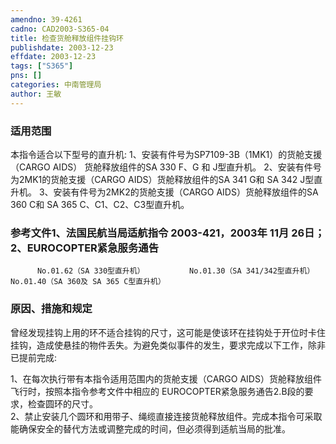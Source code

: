 ```yaml
---
amendno: 39-4261  
cadno: CAD2003-S365-04  
title: 检查货舱释放组件挂钩环  
publishdate: 2003-12-23  
effdate: 2003-12-23  
tags: ["S365"]  
pns: []  
categories: 中南管理局  
author: 王敏  
---
```

  
### 适用范围  
本指令适合以下型号的直升机: 1、安装有件号为SP7109-3B（1MK1）的货舱支援（CARGO AIDS）
货舱释放组件的SA 330 F、G 和 J型直升机。     2、安装有件号为2MK1的货舱支援（CARGO AIDS）货舱释放组件的SA 341 G和 SA 342 J型直升机。     3、安装有件号为2MK2的货舱支援（CARGO AIDS）货舱释放组件的SA 360 C和 SA 365 C、C1、C2、C3型直升机。  
  
<!--more-->  
### 参考文件1、法国民航当局适航指令 2003-421，2003年 11月 26日； 2、EUROCOPTER紧急服务通告  
          No.01.62（SA 330型直升机）          No.01.30（SA 341/342型直升机）          No.01.40（SA 360及 SA 365 C型直升机）  
  
### 原因、措施和规定  
曾经发现挂钩上用的环不适合挂钩的尺寸，这可能是使该环在挂钩处于开位时卡住挂钩，造成使悬挂的物件丢失。为避免类似事件的发生，要求完成以下工作，除非已提前完成:  
  
1、在每次执行带有本指令适用范围内的货舱支援（CARGO AIDS）货舱释放组件飞行时，按照本指令参考文件中相应的 EUROCOPTER紧急服务通告2.B段的要求，检查圆环的尺寸。  
 2、禁止安装几个圆环和用带子、绳缆直接连接货舱释放组件。完成本指令可采取能确保安全的替代方法或调整完成的时间，但必须得到适航当局的批准。  
